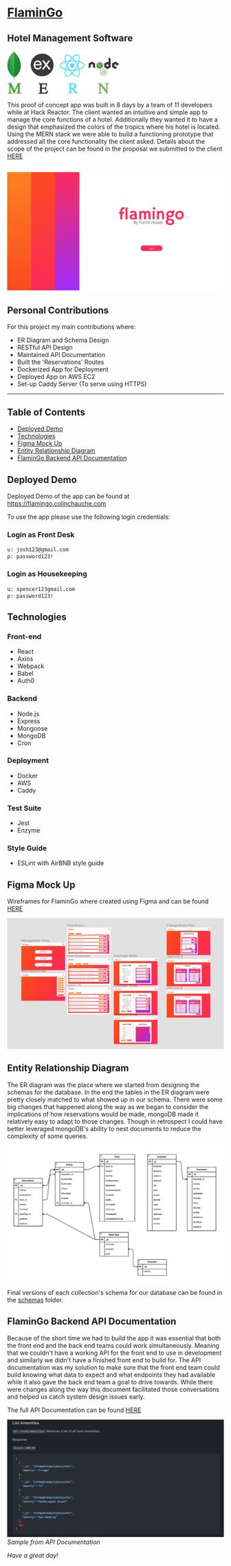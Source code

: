 # [FlaminGo](https://flamingo.colinchauche.com)

## Hotel Management Software

![MERN Stack Logo](./readme_images/MERN-logo.png)

This proof of concept app was built in 8 days by a team of 11 developers while at Hack Reactor. The client wanted an intuitive and simple app to manage the core functions of a hotel. Additionally they wanted it to have a design that emphasized the colors of the tropics where his hotel is located. Using the MERN stack we were able to build a functioning prototype that addressed all the core functionality the client asked.  Details about the scope of the project can be found in the proposal we submitted to the client [HERE](https://docs.google.com/document/d/1up5KkerC1LNrYWq7IBTEqzn4n7kVMJXNr4_95pcGyLA/edit?usp=sharing)

![Flamingo Login Page](./readme_images/intro-gif.gif)
---

## Personal Contributions
For this project my main contributions where: 
- ER Diagram and Schema Design
- RESTful API Design
- Maintained API Documentation
- Built the 'Reservations' Routes
- Dockerized App for Deployment
- Deployed App on AWS EC2
- Set-up Caddy Server (To serve using HTTPS)
---

## Table of Contents
- [Deployed Demo](#use-deployed-demo)
- [Technologies](#Technologies)
- [Figma Mock Up](#figma-mock-up)
- [Entity Relationship Diagram](#entity-relationship-diagram)
- [FlaminGo Backend API Documentation](#flamingo-backend-api-documentation)

## Deployed Demo

Deployed Demo of the app can be found at https://flamingo.colinchauche.com

To use the app please use the following login credentials:

### Login as Front Desk
    u: josh123@gmail.com  
    p: password123!

### Login as Housekeeping
    u: spencer123gmail.com  
    p: password123!

## Technologies

### Front-end
  + React
  + Axios
  + Webpack
  + Babel
  + Auth0

### Backend
  + Node.js
  + Express
  + Mongoose
  + MongoDB
  + Cron

### Deployment
  + Docker
  + AWS
  + Caddy

### Test Suite
  + Jest
  + Enzyme

### Style Guide
  + ESLint with AirBNB style guide


## Figma Mock Up

Wireframes for FlaminGo where created using Figma and can be found [HERE](https://www.figma.com/file/wa3xLQvi6io40KakWiF0BE/flamingoStyleGuide?node-id=158%3A573)

![Figma Wireframe for Mangement](./readme_images/figma-wireframe.png)

## Entity Relationship Diagram
The ER diagram was the place where we started from designing the schemas for the database. In the end the tables in the ER diagram were pretty closely matched to what showed up in our schema. There were some big changes that happened along the way as we began to consider the implications of how reservations would be made, mongoDB made it relatively easy to adapt to those changes. Though in retrospect I could have better leveraged mongoDB's ability to nest documents to reduce the complexity of some queries. 

![Entity Relationship Diagram](./readme_images/er-diagram.png)

Final versions of each collection's schema for our database can be found in the [schemas](./db/schemas) folder.
## FlaminGo Backend API Documentation

Because of the short time we had to build the app it was essential that both the front end and the back end teams could work simultaneously.  Meaning that we couldn't have a working API for the front end to use in development and similarly we didn't have a finished front end to build for.  The API documentation was my solution to make sure that the front end team could build knowing what data to expect and what endpoints they had available while it also gave the back end team a goal to drive towards. While there were changes along the way this document facilitated those conversations and helped us catch system design issues early. 

The full API Documentation can be found [HERE](./flamingoAPI.md)

![GET Amenities Documentation Sample](./readme_images/api-docs-sample.png)
_Sample from API Documentation_

_Have a great day!_
